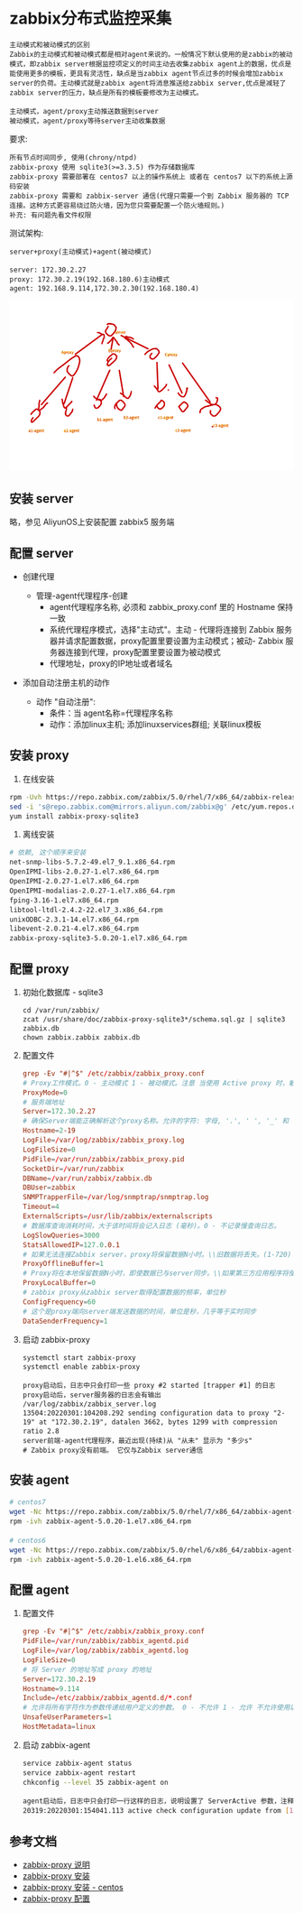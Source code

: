 # zabbix分布式监控采集

```
主动模式和被动模式的区别
Zabbix的主动模式和被动模式都是相对agent来说的。一般情况下默认使用的是zabbix的被动模式，即zabbix server根据监控项定义的时间主动去收集zabbix agent上的数据，优点是能使用更多的模板，更具有灵活性，缺点是当zabbix agent节点过多的时候会增加zabbix server的负荷。主动模式就是zabbix agent将消息推送给zabbix server,优点是减轻了zabbix server的压力，缺点是所有的模板要修改为主动模式。

主动模式，agent/proxy主动推送数据到server
被动模式，agent/proxy等待server主动收集数据
```

要求:

    所有节点时间同步, 使用(chrony/ntpd)
    zabbix-proxy 使用 sqlite3(>=3.3.5) 作为存储数据库
    zabbix-proxy 需要部署在 centos7 以上的操作系统上 或者在 centos7 以下的系统上源码安装
    zabbix-proxy 需要和 zabbix-server 通信(代理只需要一个到 Zabbix 服务器的 TCP 连接。这种方式更容易绕过防火墙，因为您只需要配置一个防火墙规则。)
    补充: 有问题先看文件权限


测试架构:

    server+proxy(主动模式)+agent(被动模式)

    server: 172.30.2.27
    proxy: 172.30.2.19(192.168.180.6)主动模式
    agent: 192.168.9.114,172.30.2.30(192.168.180.4)

![丑图](./images/zabbix-proxy.png)

## 安装 server

略，参见 AliyunOS上安装配置 zabbix5 服务端

## 配置 server

- 创建代理
  - 管理-agent代理程序-创建
    - agent代理程序名称, 必须和 zabbix_proxy.conf 里的 Hostname 保持一致
    - 系统代理程序模式，选择"主动式"。主动 - 代理将连接到 Zabbix 服务器并请求配置数据，proxy配置里要设置为主动模式；被动- Zabbix 服务器连接到代理，proxy配置里要设置为被动模式
    - 代理地址，proxy的IP地址或者域名

- 添加自动注册主机的动作
    - 动作 "自动注册": 
      - 条件：当 agent名称=代理程序名称
      - 动作：添加linux主机; 添加linuxservices群组; 关联linux模板

## 安装 proxy

1. 在线安装

```bash
rpm -Uvh https://repo.zabbix.com/zabbix/5.0/rhel/7/x86_64/zabbix-release-5.0-1.el7.noarch.rpm
sed -i 's@repo.zabbix.com@mirrors.aliyun.com/zabbix@g' /etc/yum.repos.d/zabbix.repo
yum install zabbix-proxy-sqlite3
```

1. 离线安装

```bash
# 依赖, 这个顺序来安装
net-snmp-libs-5.7.2-49.el7_9.1.x86_64.rpm
OpenIPMI-libs-2.0.27-1.el7.x86_64.rpm
OpenIPMI-2.0.27-1.el7.x86_64.rpm
OpenIPMI-modalias-2.0.27-1.el7.x86_64.rpm
fping-3.16-1.el7.x86_64.rpm
libtool-ltdl-2.4.2-22.el7_3.x86_64.rpm
unixODBC-2.3.1-14.el7.x86_64.rpm
libevent-2.0.21-4.el7.x86_64.rpm
zabbix-proxy-sqlite3-5.0.20-1.el7.x86_64.rpm
```

## 配置 proxy


1. 初始化数据库 - sqlite3

    ```
    cd /var/run/zabbix/
    zcat /usr/share/doc/zabbix-proxy-sqlite3*/schema.sql.gz | sqlite3 zabbix.db
    chown zabbix.zabbix zabbix.db
    ```

2. 配置文件

    ```conf
    grep -Ev "#|^$" /etc/zabbix/zabbix_proxy.conf
    # Proxy工作模式。0 - 主动模式 1 - 被动模式。注意 当使用 Active proxy 时，敏感的 proxy 配置数据可供有权访问Zabbix server trapper端口的应用使用。 因为第三方应用可以假装是活动proxy并请求配置数据而不会进行身份验证。
    ProxyMode=0
    # 服务端地址
    Server=172.30.2.27
    # 确保Server端能正确解析这个proxy名称。允许的字符: 字母, '.', ' ', '_' 和 '-'.最大长度: 128
    Hostname=2-19
    LogFile=/var/log/zabbix/zabbix_proxy.log
    LogFileSize=0
    PidFile=/var/run/zabbix/zabbix_proxy.pid
    SocketDir=/var/run/zabbix
    DBName=/var/run/zabbix/zabbix.db
    DBUser=zabbix
    SNMPTrapperFile=/var/log/snmptrap/snmptrap.log
    Timeout=4
    ExternalScripts=/usr/lib/zabbix/externalscripts
    # 数据库查询消耗时间，大于该时间将会记入日志 (毫秒)。0 - 不记录慢查询日志。
    LogSlowQueries=3000
    StatsAllowedIP=127.0.0.1
    # 如果无法连接Zabbix server，proxy将保留数据N小时。\\旧数据将丢失。(1-720)
    ProxyOfflineBuffer=1
    # Proxy将在本地保留数据N小时，即使数据已与server同步。\\如果第三方应用程序将使用本地数据，则可以使用此参数。(0-720)
    ProxyLocalBuffer=0
    # zabbix proxy从zabbix server取得配置数据的频率，单位秒
    ConfigFrequency=60
    # 这个是proxy端向server端发送数据的时间，单位是秒，几乎等于实时同步
    DataSenderFrequency=1
    ```

3. 启动 zabbix-proxy

    ```
    systemctl start zabbix-proxy
    systemctl enable zabbix-proxy

    proxy启动后，日志中只会打印一些 proxy #2 started [trapper #1] 的日志
    proxy启动后，server服务器的日志会有输出 /var/log/zabbix/zabbix_server.log
    13504:20220301:104208.292 sending configuration data to proxy "2-19" at "172.30.2.19", datalen 3662, bytes 1299 with compression ratio 2.8
    server前端-agent代理程序，最近出现(持续)从 "从未" 显示为 "多少s"
    # Zabbix proxy没有前端。 它仅与Zabbix server通信
    ```

## 安装 agent


```bash
# centos7
wget -Nc https://repo.zabbix.com/zabbix/5.0/rhel/7/x86_64/zabbix-agent-5.0.20-1.el7.x86_64.rpm
rpm -ivh zabbix-agent-5.0.20-1.el7.x86_64.rpm

# centos6
wget -Nc https://repo.zabbix.com/zabbix/5.0/rhel/6/x86_64/zabbix-agent-5.0.20-1.el6.x86_64.rpm
rpm -ivh zabbix-agent-5.0.20-1.el6.x86_64.rpm
```

## 配置 agent


1. 配置文件

    ```conf
    grep -Ev "#|^$" /etc/zabbix/zabbix_proxy.conf
    PidFile=/var/run/zabbix/zabbix_agentd.pid
    LogFile=/var/log/zabbix/zabbix_agentd.log
    LogFileSize=0
    # 将 Server 的地址写成 proxy 的地址
    Server=172.30.2.19
    Hostname=9.114
    Include=/etc/zabbix/zabbix_agentd.d/*.conf
    # 允许将所有字符作为参数传递给用户定义的参数。 0 - 不允许 1 - 允许 不允许使用以下字符： \ ' " ` * ? [ ] { } ~ $ ! & ; ( ) < > | # @ 此外，不允许使用换行符。
    UnsafeUserParameters=1
    HostMetadata=linux
    ```

1. 启动 zabbix-agent

    ```bash
    service zabbix-agent status
    service zabbix-agent restart
    chkconfig --level 35 zabbix-agent on

    agent启动后，日志中只会打印一行这样的日志，说明设置了 ServerActive 参数，注释后不会出现
    20319:20220301:154041.113 active check configuration update from [172.30.2.19:10051] started to fail (ZBX_TCP_READ() timed out)
    ```

## 参考文档

- [zabbix-proxy 说明](https://www.zabbix.com/documentation/5.0/zh/manual/distributed_monitoring/proxies)
- [zabbix-proxy 安装](https://www.zabbix.com/documentation/5.0/zh/manual/installation/install)
- [zabbix-proxy 安装 - centos](https://www.zabbix.com/documentation/5.0/zh/manual/installation/install_from_packages/rhel_centos)
- [zabbix-proxy 配置](https://www.zabbix.com/documentation/5.0/zh/manual/appendix/config/zabbix_proxy)